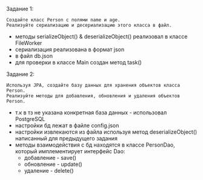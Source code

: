 Задание 1:

    Создайте класс Person с полями name и age.
    Реализуйте сериализацию и десериализацию этого класса в файл.

- методы serializeObject() & deserializeObject() реализовал в классе FileWorker
- сериализация реализована в формат json
- в файл db.json
- для проверки в классе Main создан метод task()

Задание 2:

    Используя JPA, создайте базу данных для хранения объектов класса Person.
    Реализуйте методы для добавления, обновления и удаления объектов Person.

- т.к в тз не указана конкретная база данных - использовал PostgreSQL
- настройки бд лежат в файле config.json
- настройки извлекаются из файла используя метод deserializeObject() написанный для предыдущего задания
- методы взаимодействия с бд находятся в классе PersonDao, который имплементирует интерфейс Dao:
  - добавление - save()
  - обновление - update()
  - удаление - delete()